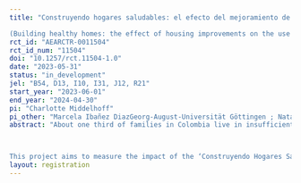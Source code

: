 ```yaml
---
title: "Construyendo hogares saludables: el efecto del mejoramiento de vivienda en el uso de prácticas que contribuyen a reducir y prevenir la violencia doméstica 
(Building healthy homes: the effect of housing improvements on the use of strategies to reduce and prevent domestic violence)"
rct_id: "AEARCTR-0011504"
rct_id_num: "11504"
doi: "10.1257/rct.11504-1.0"
date: "2023-05-31"
status: "in_development"
jel: "B54, D13, I10, I31, J12, R21"
start_year: "2023-06-01"
end_year: "2024-04-30"
pi: "Charlotte Middelhoff"
pi_other: "Marcela Ibañez DiazGeorg-August-Universität Göttingen ; Natalia CantetUniversity of South Carolina; Juan Carlos Muñoz MoraUniversidad EAFIT; Tatiana Caly AmadorUniversidad EAFIT"
abstract: "About one third of families in Colombia live in insufficient houses with inadequate floors or no access to water in the kitchen (ECV, 2021) creating stress and tensions within the household. Moreover, there is a high prevalence of domestic violence with a high number of cases reported each year and around one in five children being exposed to corporal punishment (Cuartas et al., 2019). While inadequate housing is not the only reason behind domestic violence, housing improvements have been shown to improve overall household mental well-being (Curl et al., 2015; Devoto et al., 2012) and depression (Cattaneo et al., 2009) and to overall reduce stress, potentially, also decreasing domestic violence.  

This project aims to measure the impact of the ‘Construyendo Hogares Saludables’ programme implemented by Cementos ARGOS consisting of training and subsidies for homeowners to make improvements of their houses. Conducting a randomized control trial with roughly 1200 households in 78 sections of the cities of Cali, Medellin, and Barranquilla, the study will analyse if better housing conditions will ease tensions and stress within households and, thus, reduce domestic violence. Additionally, the supporting effect of pledging to become a healthy, happy home on conflict resolution and, following, on stress and the prevalence on domestic violence will be evaluated.  "
layout: registration
---
```


